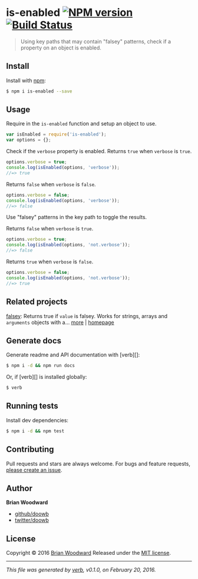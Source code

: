 # is-enabled [![NPM version](https://img.shields.io/npm/v/is-enabled.svg)](https://www.npmjs.com/package/is-enabled) [![Build Status](https://img.shields.io/travis/https://github.com/doowb/is-enabled.svg)](https://travis-ci.org/https://github.com/doowb/is-enabled)

> Using key paths that may contain "falsey" patterns, check if a property on an object is enabled.

## Install

Install with [npm](https://www.npmjs.com/):

```sh
$ npm i is-enabled --save
```

## Usage

Require in the `is-enabled` function and setup an object to use.

```js
var isEnabled = require('is-enabled');
var options = {};
```

Check if the `verbose` property is enabled.
Returns `true` when `verbose` is `true`.

```js
options.verbose = true;
console.log(isEnabled(options, 'verbose'));
//=> true
```

Returns `false` when `verbose` is `false`.

```js
options.verbose = false;
console.log(isEnabled(options, 'verbose'));
//=> false
```

Use "falsey" patterns in the key path to toggle the results.

Returns `false` when `verbose` is `true`.

```js
options.verbose = true;
console.log(isEnabled(options, 'not.verbose'));
//=> false
```

Returns `true` when `verbose` is `false`.

```js
options.verbose = false;
console.log(isEnabled(options, 'not.verbose'));
//=> true
```

## Related projects

[falsey](https://www.npmjs.com/package/falsey): Returns true if `value` is falsey. Works for strings, arrays and `arguments` objects with a… [more](https://www.npmjs.com/package/falsey) | [homepage](https://github.com/jonschlinkert/falsey)

## Generate docs

Generate readme and API documentation with [verb][]:

```sh
$ npm i -d && npm run docs
```

Or, if [verb][] is installed globally:

```sh
$ verb
```

## Running tests

Install dev dependencies:

```sh
$ npm i -d && npm test
```

## Contributing

Pull requests and stars are always welcome. For bugs and feature requests, [please create an issue](https://github.com/doowb/is-enabled/issues/new).

## Author

**Brian Woodward**

* [github/doowb](https://github.com/doowb)
* [twitter/doowb](http://twitter.com/doowb)

## License

Copyright © 2016 [Brian Woodward](https://github.com/doowb)
Released under the [MIT license](https://github.com/https://github.com/doowb/is-enabled/blob/master/LICENSE).

***

_This file was generated by [verb](https://github.com/verbose/verb), v0.1.0, on February 20, 2016._